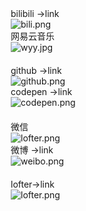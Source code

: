 
<style>
@import url('https://cdn.jsdelivr.net/gh/thetime50/tampermonkeyscript@master/style/common.css');
.img-wrap{
    margin-bottom: 20px;
}
.img-wrap>div{
  margin: 0 10px;
}
</style>

<div class="img-wrap flex-layout frow"
    ><div class="flex-mean "
        ><div><a src="https://www.bilibili.com/read/cv5369904">bilibili →link</a></div
        ><img alt="bili.png" 
            src="./img/bili.png"
    /></div
    ><div class="flex-mean"
        ><div><a src="https://codepen.io/thetime50/full/dyowVWE">网易云音乐</a></div
        ><img alt="wyy.jpg" 
            src="./img/wyy.jpg"
    /></div
></div>
<div>
<div class="img-wrap flex-layout frow"
    ><div class="flex-mean "
        ><div><a src="https://github.com/thetime50">github →link</a></div
        ><img alt="github.png" 
            src="./img/github.png"
    /></div
    ><div class="flex-mean"
        ><div><a src="https://codepen.io/thetime50/full/dyowVWE">codepen →link</a></div
        ><img alt="codepen.png" 
            src="./img/codepen.png"
    /></div
></div>
<div>

<div class="img-wrap flex-layout frow"
    ><div class="flex-mean"
        ><div>微信</div
        ><img alt="lofter.png" 
            src="./img/weixin.jpg"
    /></div
    ><div class="flex-mean "
        ><div><a src="https://www.bilibili.com/read/cv5369904">微博 →link</a></div
        ><img alt="weibo.png" 
            src="./img/weibo.png"
    /></div
></div>
<div>
<div class="img-wrap flex-layout frow"
    ><div class="flex-mean"
        ><div><a src="https://mayflymind.lofter.com">lofter->link</a></div
        ><img alt="lofter.png" 
            src="./img/lofter.png"
    /></div
    ><div class="flex-mean "
        ><!--<div><a src="https://www.bilibili.com/read/cv5369904">微博 →link</a></div
        ><img alt="weibo.png" 
            src="./img/weibo.png"
    />--></div
></div>
<div>